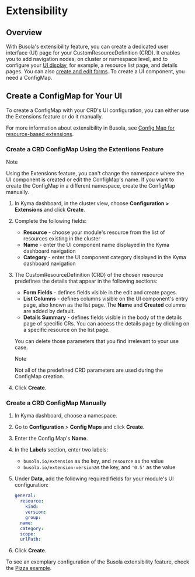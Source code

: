# Extensibility

## Overview

With Busola's extensibility feature, you can create a dedicated user interface (UI) page for your CustomResourceDefinition (CRD). It enables you to add navigation nodes, on cluster or namespace level, and to configure your [UI display](display-section.md), for example, a resource list page, and details pages. You can also [create and edit forms](form-section.md). To create a UI component, you need a ConfigMap.

## Create a ConfigMap for Your UI

To create a ConfigMap with your CRD's UI configuration, you can either use the Extensions feature or do it manually.

For more information about extensibility in Busola, see [Config Map for resource-based extensions](resources.md).

### Create a CRD ConfigMap Using the Extentions Feature

> [!NOTE]
> Using the Extensions feature, you can't change the namespace where the UI component is created or edit the ConfigMap's name. If you want to create the ConfigMap in a different namespace, create the ConfigMap manually.

1. In Kyma dashboard, in the cluster view, choose **Configuration > Extensions** and click **Create**.

2. Complete the following fields:

   - **Resource** - choose your module's resource from the list of resources existing in the cluster
   - **Name** - enter the UI component name displayed in the Kyma dashboard navigation
   - **Category** - enter the UI component category displayed in the Kyma dashboard navigation

3. The CustomResourceDefinition (CRD) of the chosen resource predefines the details that appear in the following sections:

   - **Form Fields** - defines fields visible in the edit and create pages.
   - **List Columns** - defines columns visible on the UI component's entry page, also known as the list page. The **Name** and **Created** columns are added by default.
   - **Details Summary** - defines fields visible in the body of the details page of specific CRs. You can access the details page by clicking on a specific resource on the list page.

   You can delete those parameters that you find irrelevant to your use case.

   > [!NOTE]
   > Not all of the predefined CRD parameters are used during the ConfigMap creation.

4. Click **Create**.

### Create a CRD ConfigMap Manually

1. In Kyma dashboard, choose a namespace.
2. Go to **Configuration** > **Config Maps** and click **Create**.
3. Enter the Config Map's **Name**.
4. In the **Labels** section, enter two labels:
   - `busola.io/extension` as the key, and `resource` as the value
   - `busola.io/extension-version`as the key, and `'0.5'` as the value
5. Under **Data**, add the following required fields for your module's UI configuration:

   ```yaml
   general:
     resource:
       kind:
       version:
       group:
     name:
     category:
     scope:
     urlPath:
   ```

6. Click **Create**.

To see an exemplary configuration of the Busola extensibility feature, check the [Pizza example](examples/../../../examples/pizzas/README.md).
